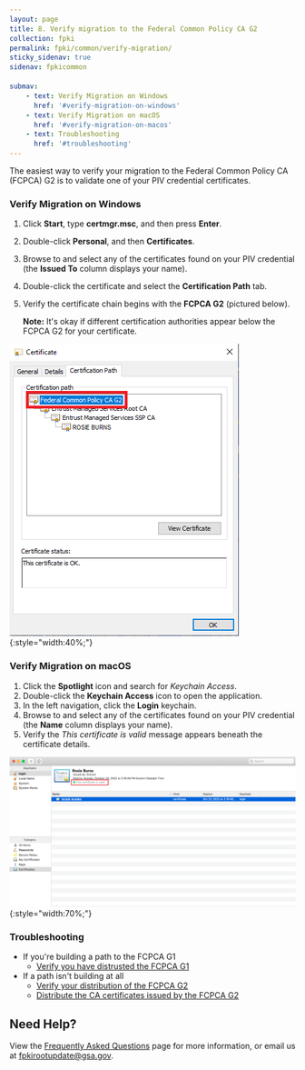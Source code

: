 ```yaml
---
layout: page 
title: 8. Verify migration to the Federal Common Policy CA G2
collection: fpki
permalink: fpki/common/verify-migration/
sticky_sidenav: true
sidenav: fpkicommon

submav:
	- text: Verify Migration on Windows
	  href: '#verify-migration-on-windows'
	- text: Verify Migration on macOS
	  href: '#verify-migration-on-macos'
	- text: Troubleshooting
	  href: '#troubleshooting'
---
```


The easiest way to verify your migration to the Federal Common Policy CA (FCPCA) G2 is to validate one of your PIV credential certificates.

### Verify Migration on Windows

1. Click **Start**, type **certmgr.msc**, and then press **Enter**.
1. Double-click **Personal**, and then **Certificates**.
1. Browse to and select any of the certificates found on your PIV credential (the **Issued To** column displays your name).
1. Double-click the certificate and select the **Certification Path** tab.
1. Verify the certificate chain begins with the **FCPCA G2** (pictured below).
	
	**Note:** It's okay if different certification authorities appear below the FCPCA G2 for your certificate. 

![verify_common_migration](../../assets/fpki/verify-migration-windows.png){:style="width:40%;"}


### Verify Migration on macOS

1. Click the **Spotlight** icon and search for *Keychain Access*.
2. Double-click the **Keychain Access** icon to open the application.
3. In the left navigation, click the **Login** keychain.
4. Browse to and select any of the certificates found on your PIV credential (the **Name** column displays your name).
5. Verify the *This certificate is valid* message appears beneath the certificate details.

![verify_common_migration](../../assets/fpki/verify-migration-macos.png){:style="width:70%;"}


### Troubleshooting

- If you're building a path to the FCPCA G1
	- [Verify you have distrusted the FCPCA G1](../common/migrate/#2-distrust-the-federal-common-policy-ca)
- If a path isn't building at all
	- [Verify your distribution of the FCPCA G2](../common/verify-os-distribution/)
	- [Distribute the CA certificates issued by the FCPCA G2](../common/certificates/)

## Need Help?

View the [Frequently Asked Questions](../common/faq/) page for more information, or email us at fpkirootupdate@gsa.gov.
